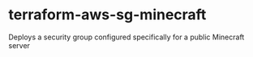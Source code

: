 # terraform-aws-sg-minecraft
Deploys a security group configured specifically for a public Minecraft server
